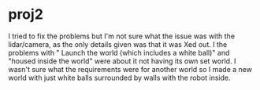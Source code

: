 # proj2

I tried to fix the problems but I'm not sure what the issue was with the lidar/camera, as the only details given was that it was Xed out. I the problems with  " Launch the world (which includes a white ball)" and "housed inside the world" were about it not having its own set world. I wasn't sure what the requirements were for another world so I made a new world with just white balls surrounded by walls with the robot inside. 
